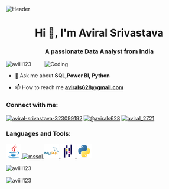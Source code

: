![Header](./Aviralimg.png)
<h1 align="center">Hi 👋, I'm Aviral Srivastava</h1>
<h3 align="center">A passionate Data Analyst from India</h3>
<img align="right" alt="Coding" width="400" src="https://media3.giphy.com/media/v1.Y2lkPTc5MGI3NjExNWdtNWdrNXl4MTBqcjJvZXR3czhwMWJ3cDR0OW5yMDI5OTI3aTBvciZlcD12MV9pbnRlcm5hbF9naWZfYnlfaWQmY3Q9Zw/3oKIPEqDGUULpEU0aQ/giphy.gif">

<p align="left"> <img src="https://komarev.com/ghpvc/?username=aviiii123&label=Profile%20views&color=0e75b6&style=flat" alt="aviiii123" /> </p>

- 💬 Ask me about **SQL,Power BI, Python**

- 📫 How to reach me **avirals628@gmail.com**

<h3 align="left">Connect with me:</h3>
<p align="left">
<a href="https://linkedin.com/in/aviral-srivastava-323099192" target="blank"><img align="center" src="https://raw.githubusercontent.com/rahuldkjain/github-profile-readme-generator/master/src/images/icons/Social/linked-in-alt.svg" alt="aviral-srivastava-323099192" height="30" width="40" /></a>
<a href="https://www.hackerrank.com/@avirals628" target="blank"><img align="center" src="https://raw.githubusercontent.com/rahuldkjain/github-profile-readme-generator/master/src/images/icons/Social/hackerrank.svg" alt="@avirals628" height="30" width="40" /></a>
<a href="https://www.leetcode.com/aviral_2721" target="blank"><img align="center" src="https://raw.githubusercontent.com/rahuldkjain/github-profile-readme-generator/master/src/images/icons/Social/leet-code.svg" alt="aviral_2721" height="30" width="40" /></a>
</p>

<h3 align="left">Languages and Tools:</h3>
<p align="left"> <a href="https://www.java.com" target="_blank" rel="noreferrer"> <img src="https://raw.githubusercontent.com/devicons/devicon/master/icons/java/java-original.svg" alt="java" width="40" height="40"/> </a> <a href="https://www.microsoft.com/en-us/sql-server" target="_blank" rel="noreferrer"> <img src="https://www.svgrepo.com/show/303229/microsoft-sql-server-logo.svg" alt="mssql" width="40" height="40"/> </a> <a href="https://www.mysql.com/" target="_blank" rel="noreferrer"> <img src="https://raw.githubusercontent.com/devicons/devicon/master/icons/mysql/mysql-original-wordmark.svg" alt="mysql" width="40" height="40"/> </a> <a href="https://pandas.pydata.org/" target="_blank" rel="noreferrer"> <img src="https://raw.githubusercontent.com/devicons/devicon/2ae2a900d2f041da66e950e4d48052658d850630/icons/pandas/pandas-original.svg" alt="pandas" width="40" height="40"/> </a> <a href="https://www.python.org" target="_blank" rel="noreferrer"> <img src="https://raw.githubusercontent.com/devicons/devicon/master/icons/python/python-original.svg" alt="python" width="40" height="40"/> </a> </p>

<p><img align="center" src="https://github-readme-stats.vercel.app/api/top-langs?username=aviiii123&show_icons=true&locale=en&layout=compact" alt="aviiii123" /></p>

<p><img align="center" src="https://github-readme-streak-stats.herokuapp.com/?user=aviiii123&" alt="aviiii123" /></p>
